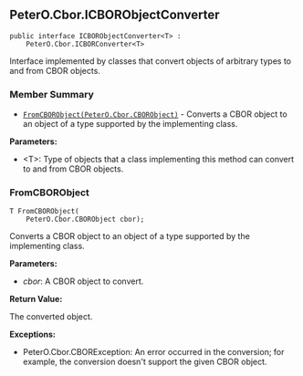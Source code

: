 ## PeterO.Cbor.ICBORObjectConverter<T>

    public interface ICBORObjectConverter<T> :
        PeterO.Cbor.ICBORConverter<T>

Interface implemented by classes that convert objects of arbitrary types to and from CBOR objects.

### Member Summary
* <code>[FromCBORObject(PeterO.Cbor.CBORObject)](#FromCBORObject_PeterO_Cbor_CBORObject)</code> - Converts a CBOR object to an object of a type supported by the implementing class.

<b>Parameters:</b>

 * &lt;T&gt;: Type of objects that a class implementing this method can convert to and from CBOR objects.

<a id="FromCBORObject_PeterO_Cbor_CBORObject"></a>
### FromCBORObject

    T FromCBORObject(
        PeterO.Cbor.CBORObject cbor);

Converts a CBOR object to an object of a type supported by the implementing class.

<b>Parameters:</b>

 * <i>cbor</i>: A CBOR object to convert.

<b>Return Value:</b>

The converted object.

<b>Exceptions:</b>

 * PeterO.Cbor.CBORException:
An error occurred in the conversion; for example, the conversion doesn't support the given CBOR object.
